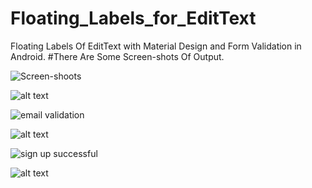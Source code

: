 # Floating_Labels_for_EditText
Floating Labels Of EditText with Material Design and Form Validation in Android.
#There Are Some Screen-shots Of Output.

![Screen-shoots](https://github.com/Jakir123/Floating_Labels_for_EditText/blob/master/app/src/main/res/screen_shots/device--2015-10-30-113300.png "")

![alt text](https://github.com/Jakir123/Floating_Labels_for_EditText/blob/master/app/src/main/res/screen_shots/device--2015-10-30-112612.png "Description goes here")

![email validation](https://github.com/Jakir123/Floating_Labels_for_EditText/blob/master/app/src/main/res/screen_shots/device--2015-10-30-112612.png "Email Validation")

![alt text](https://github.com/Jakir123/Floating_Labels_for_EditText/blob/master/app/src/main/res/screen_shots/device--2015-10-30-112732.png "Description goes here")

![sign up successful](https://github.com/Jakir123/Floating_Labels_for_EditText/blob/master/app/src/main/res/screen_shots/device--2015-10-30-113215.png "Sign Up Successful")

![alt text](https://github.com/Jakir123/Floating_Labels_for_EditText/blob/master/app/src/main/res/screen_shots/device--2015-10-30-113300.png "Description goes here")

